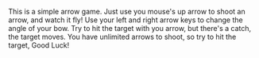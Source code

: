 This is a simple arrow game. Just use you mouse's up arrow to shoot an arrow, and watch it fly! Use your left and right arrow keys to change the angle of your bow. Try to hit the target with you arrow, but there's a catch, the target moves. You have unlimited arrows to shoot, so try to hit the target, Good Luck!
